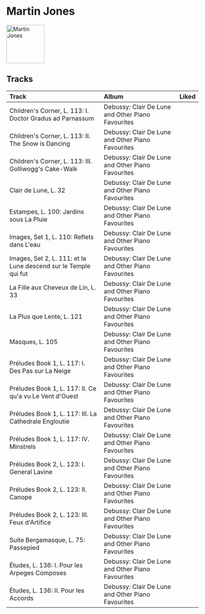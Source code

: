 
# Martin Jones


<img src="https://i.scdn.co/image/54c4049a6258f1d526aa8b421ac31332add3db98" alt="Martin Jones" width="100" />

## Tracks

| Track                                                           | Album                                             | Liked   |
|:----------------------------------------------------------------|:--------------------------------------------------|:--------|
| Children's Corner, L. 113: I. Doctor Gradus ad Parnassum        | Debussy: Clair De Lune and Other Piano Favourites |         |
| Children's Corner, L. 113: II. The Snow is Dancing              | Debussy: Clair De Lune and Other Piano Favourites |         |
| Children's Corner, L. 113: III. Golliwogg's Cake-Walk           | Debussy: Clair De Lune and Other Piano Favourites |         |
| Clair de Lune, L. 32                                            | Debussy: Clair De Lune and Other Piano Favourites |         |
| Estampes, L. 100: Jardins sous La Pluie                         | Debussy: Clair De Lune and Other Piano Favourites |         |
| Images, Set 1, L. 110: Reflets dans L'eau                       | Debussy: Clair De Lune and Other Piano Favourites |         |
| Images, Set 2, L. 111: et la Lune descend sur le Temple qui fut | Debussy: Clair De Lune and Other Piano Favourites |         |
| La Fille aux Cheveux de Lin, L. 33                              | Debussy: Clair De Lune and Other Piano Favourites |         |
| La Plus que Lente, L. 121                                       | Debussy: Clair De Lune and Other Piano Favourites |         |
| Masques, L. 105                                                 | Debussy: Clair De Lune and Other Piano Favourites |         |
| Préludes Book 1, L. 117: I. Des Pas sur La Neige                | Debussy: Clair De Lune and Other Piano Favourites |         |
| Préludes Book 1, L. 117: II. Ce qu'a vu Le Vent d'Ouest         | Debussy: Clair De Lune and Other Piano Favourites |         |
| Préludes Book 1, L. 117: III. La Cathedrale Engloutie           | Debussy: Clair De Lune and Other Piano Favourites |         |
| Préludes Book 1, L. 117: IV. Minstrels                          | Debussy: Clair De Lune and Other Piano Favourites |         |
| Préludes Book 2, L. 123: I. General Lavine                      | Debussy: Clair De Lune and Other Piano Favourites |         |
| Préludes Book 2, L. 123: II. Canope                             | Debussy: Clair De Lune and Other Piano Favourites |         |
| Préludes Book 2, L. 123: III. Feux d'Artifice                   | Debussy: Clair De Lune and Other Piano Favourites |         |
| Suite Bergamasque, L. 75: Passepied                             | Debussy: Clair De Lune and Other Piano Favourites |         |
| Études, L. 136: I. Pour les Arpeges Composes                    | Debussy: Clair De Lune and Other Piano Favourites |         |
| Études, L. 136: II. Pour les Accords                            | Debussy: Clair De Lune and Other Piano Favourites |         |